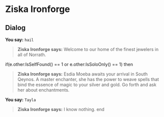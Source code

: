 # Ziska Ironforge
## Dialog

**You say:** `hail`



>**Ziska Ironforge says:** Welcome to our home of the finest jewelers in all of Norrath.


if(e.other:IsSelfFound() == 1 or e.other:IsSoloOnly() == 1) then



>**Ziska Ironforge says:** Esdia Moeba awaits your arrival in South Qeynos. A master enchanter, she has the power to weave spells that bind the essence of magic to your silver and gold. Go forth and ask her about enchantments.


**You say:** `Tayla`



>**Ziska Ironforge says:** I know nothing.
end
